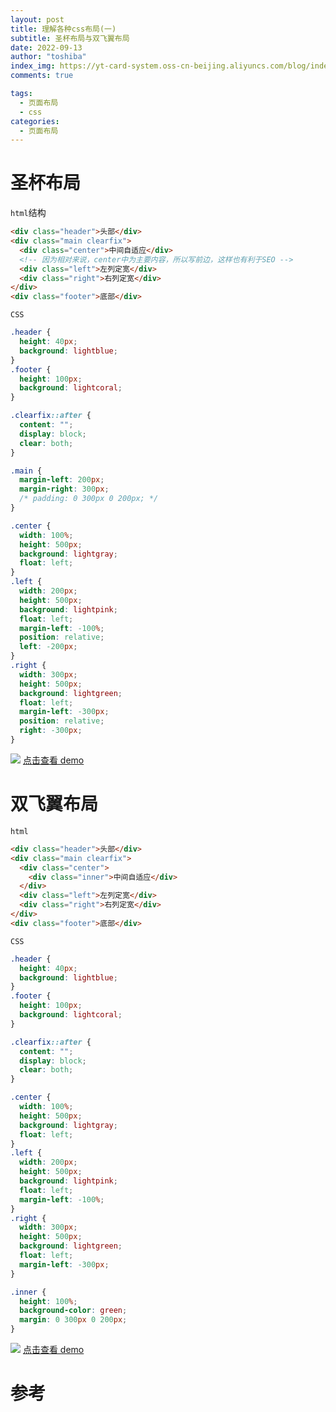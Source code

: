 ```yaml
---
layout: post
title: 理解各种css布局(一)
subtitle: 圣杯布局与双飞翼布局
date: 2022-09-13
author: "toshiba"
index_img: https://yt-card-system.oss-cn-beijing.aliyuncs.com/blog/index_img/layout.jpeg
comments: true

tags:
  - 页面布局
  - css
categories:
  - 页面布局
---
```


# 圣杯布局

`html`结构

```html
<div class="header">头部</div>
<div class="main clearfix">
  <div class="center">中间自适应</div>
  <!-- 因为相对来说，center中为主要内容，所以写前边，这样也有利于SEO -->
  <div class="left">左列定宽</div>
  <div class="right">右列定宽</div>
</div>
<div class="footer">底部</div>
```

`CSS`

```css
.header {
  height: 40px;
  background: lightblue;
}
.footer {
  height: 100px;
  background: lightcoral;
}

.clearfix::after {
  content: "";
  display: block;
  clear: both;
}

.main {
  margin-left: 200px;
  margin-right: 300px;
  /* padding: 0 300px 0 200px; */
}

.center {
  width: 100%;
  height: 500px;
  background: lightgray;
  float: left;
}
.left {
  width: 200px;
  height: 500px;
  background: lightpink;
  float: left;
  margin-left: -100%;
  position: relative;
  left: -200px;
}
.right {
  width: 300px;
  height: 500px;
  background: lightgreen;
  float: left;
  margin-left: -300px;
  position: relative;
  right: -300px;
}
```

![](https://yt-card-system.oss-cn-beijing.aliyuncs.com/blog/in_post/layout/layout.png)
[点击查看 demo](https://codepen.io/IORI20091101/project/editor/DaExon)

# 双飞翼布局

`html`

```html
<div class="header">头部</div>
<div class="main clearfix">
  <div class="center">
    <div class="inner">中间自适应</div>
  </div>
  <div class="left">左列定宽</div>
  <div class="right">右列定宽</div>
</div>
<div class="footer">底部</div>
```

`CSS`

```css
.header {
  height: 40px;
  background: lightblue;
}
.footer {
  height: 100px;
  background: lightcoral;
}

.clearfix::after {
  content: "";
  display: block;
  clear: both;
}

.center {
  width: 100%;
  height: 500px;
  background: lightgray;
  float: left;
}
.left {
  width: 200px;
  height: 500px;
  background: lightpink;
  float: left;
  margin-left: -100%;
}
.right {
  width: 300px;
  height: 500px;
  background: lightgreen;
  float: left;
  margin-left: -300px;
}

.inner {
  height: 100%;
  background-color: green;
  margin: 0 300px 0 200px;
}
```

![](https://yt-card-system.oss-cn-beijing.aliyuncs.com/blog/in_post/layout/layout1.png)
[点击查看 demo](https://codepen.io/IORI20091101/pen/QWrdyjW)

# 参考

[^1]: [CSS 之圣杯布局与双飞翼布局](https://juejin.cn/post/6973562604581027853)
[^2]: [深入理解圣杯布局和双飞翼布局](https://juejin.cn/post/6844903817104850952)
[^3]: [圣杯布局与双飞翼布局的区别](https://www.jianshu.com/p/9e91adf50247)
